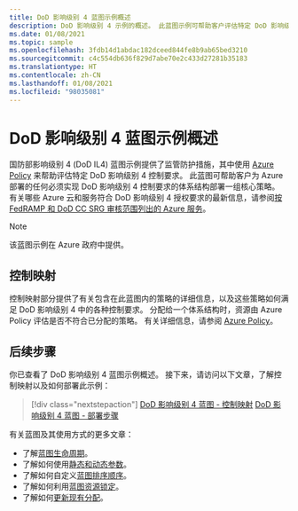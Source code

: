 ```yaml
---
title: DoD 影响级别 4 蓝图示例概述
description: DoD 影响级别 4 示例的概述。 此蓝图示例可帮助客户评估特定 DoD 影响级别 4 控制要求。
ms.date: 01/08/2021
ms.topic: sample
ms.openlocfilehash: 3fdb14d1abdac182dceed844fe8b9ab65bed3210
ms.sourcegitcommit: c4c554db636f829d7abe70e2c433d27281b35183
ms.translationtype: HT
ms.contentlocale: zh-CN
ms.lasthandoff: 01/08/2021
ms.locfileid: "98035081"
---
```

# <a name="overview-of-the-dod-impact-level-4-blueprint-sample"></a>DoD 影响级别 4 蓝图示例概述

国防部影响级别 4 (DoD IL4) 蓝图示例提供了监管防护措施，其中使用 [Azure Policy](../../../policy/overview.md) 来帮助评估特定 DoD 影响级别 4 控制要求。 此蓝图可帮助客户为 Azure 部署的任何必须实现 DoD 影响级别 4 控制要求的体系结构部署一组核心策略。 有关哪些 Azure 云和服务符合 DoD 影响级别 4 授权要求的最新信息，请参阅[按 FedRAMP 和 DoD CC SRG 审核范围列出的 Azure 服务](../../../../azure-government/compliance/azure-services-in-fedramp-auditscope.md)。

> [!NOTE]
> 该蓝图示例在 Azure 政府中提供。

## <a name="control-mapping"></a>控制映射

控制映射部分提供了有关包含在此蓝图内的策略的详细信息，以及这些策略如何满足 DoD 影响级别 4 中的各种控制要求。 分配给一个体系结构时，资源由 Azure Policy 评估是否不符合已分配的策略。 有关详细信息，请参阅 [Azure Policy](../../../policy/overview.md)。

## <a name="next-steps"></a>后续步骤

你已查看了 DoD 影响级别 4 蓝图示例概述。 接下来，请访问以下文章，了解控制映射以及如何部署此示例：

> [!div class="nextstepaction"]
> [DoD 影响级别 4 蓝图 - 控制映射](./control-mapping.md)
> [DoD 影响级别 4 蓝图 - 部署步骤](./deploy.md)

有关蓝图及其使用方式的更多文章：

- 了解[蓝图生命周期](../../concepts/lifecycle.md)。
- 了解如何使用[静态和动态参数](../../concepts/parameters.md)。
- 了解如何自定义[蓝图排序顺序](../../concepts/sequencing-order.md)。
- 了解如何利用[蓝图资源锁定](../../concepts/resource-locking.md)。
- 了解如何[更新现有分配](../../how-to/update-existing-assignments.md)。